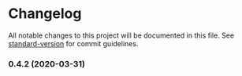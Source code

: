 # Changelog

All notable changes to this project will be documented in this file. See [standard-version](https://github.com/conventional-changelog/standard-version) for commit guidelines.

### 0.4.2 (2020-03-31)
